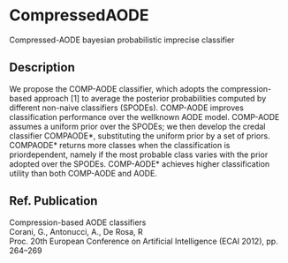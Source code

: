 # CompressedAODE

Compressed-AODE bayesian probabilistic imprecise classifier

## Description

We propose the COMP-AODE classifier, which adopts
the compression-based approach [1] to average the posterior probabilities computed by different non-naive classifiers (SPODEs).
COMP-AODE improves classification performance over the wellknown AODE model. COMP-AODE assumes a uniform prior
over the SPODEs; we then develop the credal classifier COMPAODE*, substituting the uniform prior by a set of priors. COMPAODE* returns more classes when the classification is priordependent, namely if the most probable class varies with the prior
adopted over the SPODEs. COMP-AODE* achieves higher classification utility than both COMP-AODE and AODE.

## Ref. Publication

Compression-based AODE classifiers  
Corani, G., Antonucci, A., De Rosa, R  
Proc. 20th European Conference on Artificial Intelligence (ECAI 2012), pp. 264–269  
